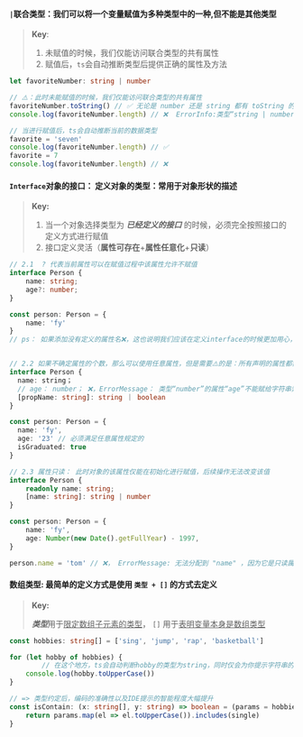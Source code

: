 #### `|`联合类型：我们可以将一个变量赋值为多种类型中的一种,但不能是其他类型

> **Key**:
>
> 1. 未赋值的时候，我们仅能访问联合类型的共有属性
> 2. 赋值后，`ts`会自动推断类型后提供正确的属性及方法

```typescript
let favoriteNumber: string | number

// ⚠️：此时未能赋值的时候，我们仅能访问联合类型的共有属性
favoriteNumber.toString() // ✅ 无论是 number 还是 string 都有 toString 的方法
console.log(favoriteNumber.length) // ❌  ErrorInfo:类型“string | number”上不存在属性“length”。类型“number”上不存在属性“length”。

// 当进行赋值后，ts会自动推断当前的数据类型
favorite = 'seven'
console.log(favoriteNumber.length) // ✅
favorite = 7
console.log(favoriteNumber.length) // ❌
```

#### `Interface`对象的接口： 定义对象的类型：常用于对象形状的描述

> **Key:**
>
> 1.  当一个对象选择类型为 **_已经定义的接口_** 的时候，必须完全按照接口的定义方式进行赋值
> 2.  接口定义灵活（**属性可存在**+**属性任意化**+**只读**）

```typescript
// 2.1  ? 代表当前属性可以在赋值过程中该属性允许不赋值
interface Person {
    name: string;
    age?: number;
}

const person: Person = {
    name: 'fy'
}
// ps： 如果添加没有定义的属性名❌，这也说明我们应该在定义interface的时候更加用心，去约束以此为类型的对象的格式


// 2.2 如果不确定属性的个数，那么可以使用任意属性，但是需要⚠️的是：所有声明的属性都需要满足任意属性的类型约束
interface Person {
  name: string；
  // age： number； ❌，ErrorMessage： 类型“number”的属性“age”不能赋给字符串索引类型“string” ts(2411)
  [propName: string]: string ｜ boolean
}

const person: Person = {
  name: 'fy',
  age: '23' // 必须满足任意属性规定的
  isGraduated: true
}

// 2.3 属性只读： 此时对象的该属性仅能在初始化进行赋值，后续操作无法改变该值
interface Person {
    readonly name: string;
    [name: string]: string | number
}

const person: Person = {
    name: 'fy',
    age: Number(new Date().getFullYear) - 1997,
}

person.name = 'tom' // ❌， ErrorMessage: 无法分配到 "name" ，因为它是只读属性。ts(2540)

```

#### 数组类型: 最简单的定义方式是使用  `类型 + []` 的方式去定义

> **Key:**
>
> ***类型***用于<u>限定数组子元素的类型</u>， `[]` 用于<u>表明变量本身是数组类型</u>

``` typescript
const hobbies: string[] = ['sing', 'jump', 'rap', 'basketball']

for (let hobby of hobbies) {
		// 在这个地方，ts会自动判断hobby的类型为string，同时仅会为你提示字符串的方法
    console.log(hobby.toUpperCase())
}

// => 类型约定后，编码的准确性以及IDE提示的智能程度大幅提升
const isContain: (x: string[], y: string) => boolean = (params = hobbies, single) => {
    return params.map(el => el.toUpperCase()).includes(single)
}
	
```

